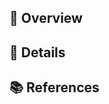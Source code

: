 <!-- 1. PRのタイトルを編集 -->

## 🌈 Overview <!-- 2. PRの概要を簡潔に記載 -->



## 🎨 Details <!-- 3. PRの具体的な内容を記載 -->



## 📚 References <!-- 4. 参考文献・リンク等を記載（もしあれば） -->
